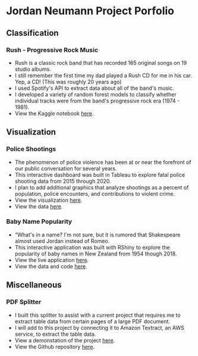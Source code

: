 # Jordan Neumann Project Porfolio 

## Classification

### Rush - Progressive Rock Music 
* Rush is a classic rock band that has recorded 165 original songs on 19 studio albums. 
* I still remember the first time my dad played a Rush CD for me in his car.  Yep, a CD! (This was roughly 20 years ago)
* I used Spotify's API to extract data about all of the band's music.
* I developed a variety of random forest models to classify whether individual tracks were from the band's progressive rock era (1974 - 1981).
* View the Kaggle notebook [here](https://www.kaggle.com/jordankeith/rush-progressive-rock-era).


## Visualization 

### Police Shootings
* The phenomenon of police violence has been at or near the forefront of our public conversation for several years.
* This interactive dashboard was built in Tableau to explore fatal police shooting data from 2015 through 2020.
* I plan to add additional graphics that analyze shootings as a percent of population, police encounters, and contributions to violent crime. 
* View the visualization [here](https://public.tableau.com/profile/jordan3434#!/vizhome/FatalPoliceShootings2015-2020_16098865748980/Dashboard). 
* View the data [here](https://github.com/washingtonpost/data-police-shootings).


### Baby Name Popularity
* “What's in a name?  I'm not sure, but it is rumored that Shakespeare almost used Jordan instead of Romeo.
* This interactive application was built with RShiny to explore the popularity of baby names in New Zealand from 1954 though 2018.
* View the live application [here](https://jordan-neumann-1.shinyapps.io/rshiny/?_ga=2.223995675.1463876037.1609631665-1561344089.1609631665).
* View the data and code [here](https://github.com/Jordan-Neumann/RShiny-Baby-Names).

## Miscellaneous

### PDF Splitter
* I built this splitter to assist with a current project that requires me to extract table data from certain pages of a large PDF document.
* I will add to this project by connecting it to Amazon Textract, an AWS service, to extract the table data.
* View a demonstation of the project [here](https://www.youtube.com/watch?v=_C38ecJLSb8).
* View the Github repository [here](https://github.com/Jordan-Neumann/PDF-Splitter).
